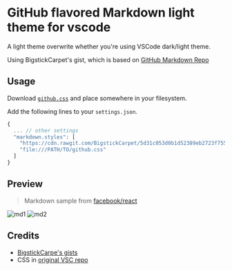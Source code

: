 # GitHub flavored Markdown light theme for vscode

A light theme overwrite whether you're using VSCode dark/light theme.

Using BigstickCarpet's gist, which is based on [GitHub Markdown Repo][markdown-css]

## Usage

Download [`github.css`](https://cdn.rawgit.com/Yukaii/vscode-markdown-github-css/master/github.css) and place somewhere in your filesystem.

Add the following lines to your `settings.json`.

```js
{
  ... // other settings
  "markdown.styles": [ 
    "https://cdn.rawgit.com/BigstickCarpet/5d31c053d0b1d52389eb2723f7550907/raw/88e4538c0fc46e39a97f332b43546f92762a6bb6/github-markdown.css",
    "file:///PATH/TO/github.css"
  ]
}
```

## Preview

> Markdown sample from [facebook/react][react]

![md1](http://i.imgur.com/hHbhwHJ.png)
![md2](http://i.imgur.com/1cHzwmM.png)

## Credits

* [BigstickCarpe's gists](https://gist.github.com/BigstickCarpet/5d31c053d0b1d52389eb2723f7550907)
* CSS in [original VSC repo](https://github.com/Microsoft/vscode/blob/master/src/vs/workbench/parts/extensions/electron-browser/media/markdown.css)

[markdown-css]: https://github.com/sindresorhus/github-markdown-css
[react]: https://github.com/facebook/react/blob/master/README.md

